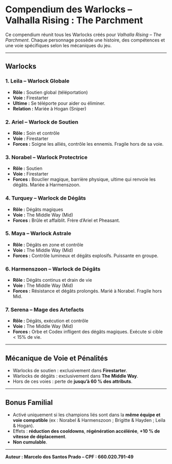 
# Compendium des Warlocks – Valhalla Rising : The Parchment

Ce compendium réunit tous les Warlocks créés pour *Valhalla Rising – The Parchment*. Chaque personnage possède une histoire, des compétences et une voie spécifiques selon les mécaniques du jeu.

---

## Warlocks

### 1. Leila – Warlock Globale
- **Rôle :** Soutien global (téléportation)
- **Voie :** Firestarter
- **Ultime :** Se téléporte pour aider ou éliminer.  
- **Relation :** Mariée à Hogan (Sniper)

### 2. Ariel – Warlock de Soutien
- **Rôle :** Soin et contrôle
- **Voie :** Firestarter
- **Forces :** Soigne les alliés, contrôle les ennemis. Fragile hors de sa voie.

### 3. Norabel – Warlock Protectrice
- **Rôle :** Soutien
- **Voie :** Firestarter
- **Forces :** Bouclier magique, barrière physique, ultime qui renvoie les dégâts. Mariée à Harmenszoon.

### 4. Turquey – Warlock de Dégâts
- **Rôle :** Dégâts magiques
- **Voie :** The Middle Way (Mid)
- **Forces :** Brûle et affaiblit. Frère d’Ariel et Pheasant.

### 5. Maya – Warlock Astrale
- **Rôle :** Dégâts en zone et contrôle
- **Voie :** The Middle Way (Mid)
- **Forces :** Contrôle lumineux et dégâts explosifs. Puissante en groupe.

### 6. Harmenszoon – Warlock de Dégâts
- **Rôle :** Dégâts continus et drain de vie
- **Voie :** The Middle Way (Mid)
- **Forces :** Résistance et dégâts prolongés. Marié à Norabel. Fragile hors Mid.

### 7. Serena – Mage des Artefacts
- **Rôle :** Dégâts, exécution et contrôle
- **Voie :** The Middle Way (Mid)
- **Forces :** Orbe et Codex infligent des dégâts magiques. Exécute si cible < 15% de vie.

---

## Mécanique de Voie et Pénalités

- Warlocks de soutien : exclusivement dans **Firestarter**.
- Warlocks de dégâts : exclusivement dans **The Middle Way**.
- Hors de ces voies : perte de **jusqu’à 60 % des attributs**.

---

## Bonus Familial

- Activé uniquement si les champions liés sont dans la **même équipe et voie compatible** (ex : Norabel & Harmenszoon ; Brigitte & Hayden ; Leila & Hogan).
- Effets : **réduction des cooldowns**, **régénération accélérée**, **+10 % de vitesse de déplacement**.
- **Non cumulable**.

---

**Auteur : Marcelo dos Santos Prado – CPF : 660.020.791-49**

